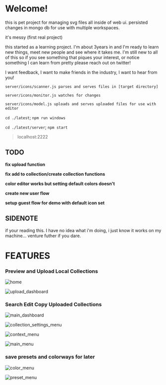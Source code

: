 # Welcome!
this is pet project for managing svg files all inside of web ui. 
persisted changes in mongo db for use with multiple workspaces.

it's messy (first real project)

this started as a learning project. I'm about 3years in and I'm ready to learn new things, meet new people and see where it takes me.
I'm still new to all of this so if you see something that piques your interest, or notice something I can learn from pretty please reach out on twitter!

I want feedback, I want to make friends in the industry, I want to hear from you!

```
server/icons/scanner.js parses and serves files in [target directory]

server/icons/monitor.js watches for changes

server/icons/model.js uploads and serves uploaded files for use with editor
```

`cd ./latest`; `npm run windows`

`cd ./latest/server`; `npm start`

>localhost:2222

## TODO

**fix upload function**

**fix add to collection/create collection functions**

**color editor works but setting default colors doesn't**

**create new user flow**

**setup guest flow for demo with default icon set**

## SIDENOTE
if your reading this. I have no idea what i'm doing, i just know it works on my machine... venture futher if you dare.

# FEATURES

### Preview and Upload Local Collections
![home](https://github.com/user-attachments/assets/e1fd9e9c-f8e7-4e7f-8db2-e3c55c8c6f07)

![upload_dashboard](https://github.com/user-attachments/assets/f53c5adb-0944-4831-acc1-23d9a441146b)

### Search Edit Copy Uploaded Collections
![main_dashboard](https://github.com/user-attachments/assets/806a7032-aad6-4f16-ae30-ff9231af2b20)

![collection_settings_menu](https://github.com/user-attachments/assets/1dcc7811-c2f2-46cc-b720-84be1ec93dc9)

![context_menu](https://github.com/user-attachments/assets/824c48fd-e0dc-437f-aed4-9e843e5064b9)

![main_menu](https://github.com/user-attachments/assets/71cdf4db-4d1d-40b4-adad-4d6dbd407ae1)


### save presets and colorways for later
![color_menu](https://github.com/user-attachments/assets/54391653-44ef-4d34-a183-d3d1c232ba20)

![preset_menu](https://github.com/user-attachments/assets/1da568e0-0e40-472e-8582-b6bf3f8f638e)
